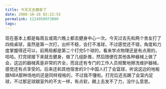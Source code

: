 ```yaml
---
title: 今天又去健身了
date: 2008-10-26 02:22:53
permalink: 1224958973000
tags:
---
```


<p>现在基本上都是每周五或周六晚上都去健身中心一次。今天过去先和两个舍友打了四局桌球，虽然是第一次打，出杆不稳，会打不准球，不过感觉还不错，角度和力度掌握得还可以，前两局都是第二个打完5个球的，看来学点物理还是有点用的，哈哈。打完球接下来就去健身，做了几组卧推，然后随便在其他各种器械上做了会，这边的器械真是非常的齐全，而且还有专门的工作人员频繁地擦洗维护器械，感觉还有点享受的。后来还和其他宿舍的3个中国人打了会篮球，听说这边的地板跟NBA那种场地的还是同样规格的，不过我不懂啦。打完后还去踢了会室内足球，不过那足球跟室外的不太一样，有点软，踢上去发不了力，没什么意思。</p>
